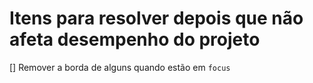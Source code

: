 # Itens para resolver depois que não afeta desempenho do projeto

[] Remover a borda de alguns quando estão em `focus`
